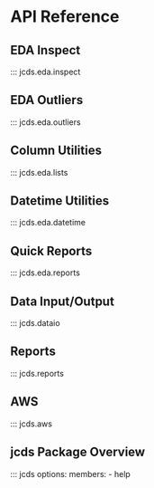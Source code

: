# API Reference

## EDA Inspect

::: jcds.eda.inspect

## EDA Outliers

::: jcds.eda.outliers

## Column Utilities

::: jcds.eda.lists

## Datetime Utilities

::: jcds.eda.datetime

## Quick Reports

::: jcds.eda.reports

## Data Input/Output

::: jcds.dataio

## Reports

::: jcds.reports

## AWS

::: jcds.aws

## jcds Package Overview

::: jcds
options:
members: - help
